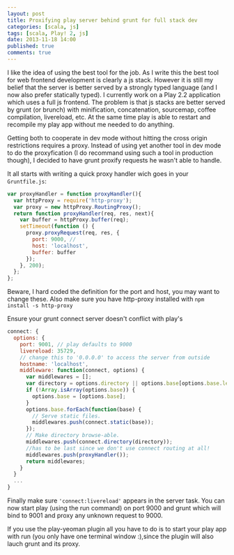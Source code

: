 ```yaml
---
layout: post
title: Proxifying play server behind grunt for full stack dev
categories: [scala, js]
tags: [scala, Play! 2, js]
date: 2013-11-18 14:00
published: true
comments: true
---
```


I like the idea of using the best tool for the job. As I write this the best tool for web frontend development is clearly a js stack. However it is still my belief that the server is better served by a strongly typed language (and I now also prefer statically typed). I currently work on a Play 2.2 application which uses a full js frontend. The problem is that js stacks are better served by grunt (or brunch) with  minification, concatenation, sourcemap, coffee compilation, livereload, etc. At the same time play is able to restart and recompile my play app without me needed to do anything. 

Getting both to cooperate in dev mode without hitting the cross origin restrictions requires a proxy. Instead of using yet another tool in dev mode to do the proxyfication (I do recommand using such a tool in production though), I decided to have grunt proxify requests he wasn't able to handle. 

It all starts with writing a quick proxy handler wich goes in your `Gruntfile.js`:
```js
var proxyHandler = function proxyHandler(){
  var httpProxy = require('http-proxy');
  var proxy = new httpProxy.RoutingProxy();
  return function proxyHandler(req, res, next){
    var buffer = httpProxy.buffer(req);
    setTimeout(function () {
      proxy.proxyRequest(req, res, {
        port: 9000, //
        host: 'localhost',
        buffer: buffer
      });
    }, 200);
  };
};
```
Beware, I hard coded the definition for the port and host, you may want to change these. Also make sure you have http-proxy installed with `npm install -s http-proxy`

Ensure your grunt connect server doesn't conflict with play's 

```js
connect: {
  options: {
    port: 9001, // play defaults to 9000
    livereload: 35729,
    // change this to '0.0.0.0' to access the server from outside
    hostname: 'localhost',
    middleware: function(connect, options) {
      var middlewares = [];
      var directory = options.directory || options.base[options.base.length - 1];
      if (!Array.isArray(options.base)) {
        options.base = [options.base];  
      }
      options.base.forEach(function(base) {
        // Serve static files.
        middlewares.push(connect.static(base));
      });
      // Make directory browse-able.
      middlewares.push(connect.directory(directory));
      //has to be last since we don't use connect routing at all!
      middlewares.push(proxyHandler()); 
      return middlewares;
    } 
  }
  ...
}
```

Finally make sure `'connect:livereload'` appears in the server task. You can now start play (using the run command) on port 9000 and grunt which will bind to 9001 and proxy any unknown request to 9000.

If you use the play-yeoman plugin all you have to do is to start your play app with run (you only have one terminal window :),since the plugin will also lauch grunt and its proxy. 